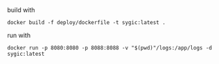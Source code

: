 build with

`docker build -f deploy/dockerfile -t sygic:latest .`

run with

`docker run -p 8080:8080 -p 8088:8088 -v "$(pwd)"/logs:/app/logs -d sygic:latest`